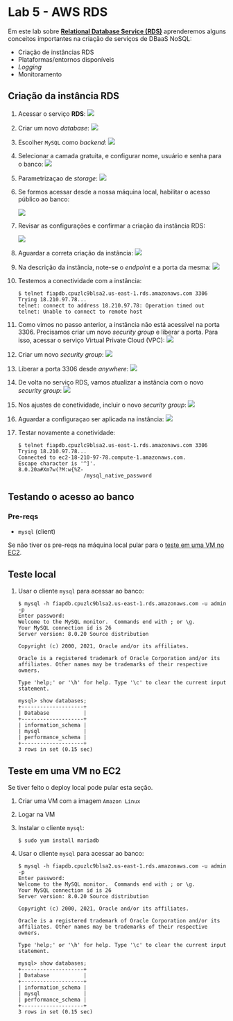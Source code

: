 # Lab 5 - AWS RDS

Em este lab sobre [**Relational Database Service (RDS)**](https://aws.amazon.com/pt/rds/) aprenderemos alguns conceitos importantes na criação de serviços de DBaaS NoSQL:
 - Criação de instâncias RDS
 - Plataformas/entornos disponíveis
 - *Logging*
 - Monitoramento

## Criação da instância RDS
 
1. Acessar o serviço **RDS**:
   ![](https://raw.githubusercontent.com/josecastillolema/fiap/master/abd/dbaas/img/rds01.png)

2. Criar um novo *database*:
   ![](https://raw.githubusercontent.com/josecastillolema/fiap/master/abd/dbaas/img/rds02.png)

3. Escolher `MySQL` como *backend*:
   ![](https://raw.githubusercontent.com/josecastillolema/fiap/master/abd/dbaas/img/rds03.png)
   
4. Selecionar a camada gratuita, e configurar nome, usuário e senha para o banco:
   ![](https://raw.githubusercontent.com/josecastillolema/fiap/master/abd/dbaas/img/rds04.png)

5. Parametrizaçao de *storage*:
   ![](https://raw.githubusercontent.com/josecastillolema/fiap/master/abd/dbaas/img/rds05.png)
   
6. Se formos acessar desde a nossa máquina local, habilitar o acesso público ao banco:
 
   ![](https://raw.githubusercontent.com/josecastillolema/fiap/master/abd/dbaas/img/rds06.png)

7. Revisar as configurações e confirmar a criação da instância RDS:
 
   ![](https://raw.githubusercontent.com/josecastillolema/fiap/master/abd/dbaas/img/rds07.png)

8. Aguardar a correta criação da instância:
   ![](https://raw.githubusercontent.com/josecastillolema/fiap/master/abd/dbaas/img/rds08.png)
   
9. Na descrição da instância, note-se o *endpoint* e a porta da mesma:
   ![](https://raw.githubusercontent.com/josecastillolema/fiap/master/abd/dbaas/img/rds09.png)

10. Testemos a conectividade com a instância:
    ```
    $ telnet fiapdb.cpuzlc9blsa2.us-east-1.rds.amazonaws.com 3306         
    Trying 18.210.97.78...
    telnet: connect to address 18.210.97.78: Operation timed out
    telnet: Unable to connect to remote host
    ```
    
11. Como vimos no passo anterior, a instância não está acessível na porta 3306. Precisamos criar um novo *security group* e liberar a porta. Para isso, acessar o serviço Virtual Private Cloud (VPC):
   ![](https://raw.githubusercontent.com/josecastillolema/fiap/master/abd/dbaas/img/rds10.png)

12. Criar um novo *security group*:
   ![](https://raw.githubusercontent.com/josecastillolema/fiap/master/abd/dbaas/img/rds11.png)

13. Liberar a porta 3306 desde *anywhere*:
   ![](https://raw.githubusercontent.com/josecastillolema/fiap/master/abd/dbaas/img/rds12.png)

14. De volta no serviço RDS, vamos atualizar a instância com o novo *security group*:
   ![](https://raw.githubusercontent.com/josecastillolema/fiap/master/abd/dbaas/img/rds13.png)

15. Nos ajustes de conetividade, incluir o novo *security group*:
   ![](https://raw.githubusercontent.com/josecastillolema/fiap/master/abd/dbaas/img/rds14.png)

16. Aguardar a configuraçao ser aplicada na instância:
   ![](https://raw.githubusercontent.com/josecastillolema/fiap/master/abd/dbaas/img/rds15.png)

17. Testar novamente a conetividade:
    ```
    $ telnet fiapdb.cpuzlc9blsa2.us-east-1.rds.amazonaws.com 3306
    Trying 18.210.97.78...
    Connected to ec2-18-210-97-78.compute-1.amazonaws.com.
    Escape character is '^]'.
    8.0.20a#Xm7w(?M:w{%Z-
                         /mysql_native_password
    ```


## Testando o acesso ao banco

### Pre-reqs

 - `mysql` (client)

Se não tiver os pre-reqs na máquina local pular para o [teste em uma VM no EC2](#deploy-em-uma-vm-no-ec2).

## Teste local

 1. Usar o cliente `mysql` para acessar ao banco:
    ```
    $ mysql -h fiapdb.cpuzlc9blsa2.us-east-1.rds.amazonaws.com -u admin -p
    Enter password: 
    Welcome to the MySQL monitor.  Commands end with ; or \g.
    Your MySQL connection id is 26
    Server version: 8.0.20 Source distribution

    Copyright (c) 2000, 2021, Oracle and/or its affiliates.

    Oracle is a registered trademark of Oracle Corporation and/or its
    affiliates. Other names may be trademarks of their respective
    owners.

    Type 'help;' or '\h' for help. Type '\c' to clear the current input statement.

    mysql> show databases;
    +--------------------+
    | Database           |
    +--------------------+
    | information_schema |
    | mysql              |
    | performance_schema |
    +--------------------+
    3 rows in set (0.15 sec)
    ```
   
## Teste em uma VM no EC2

Se tiver feito o deploy local pode pular esta seção.

1. Criar uma VM com a imagem `Amazon Linux`

2. Logar na VM

3. Instalar o cliente `mysql`:
    ```
    $ sudo yum install mariadb
    ```

4. Usar o cliente `mysql` para acessar ao banco:
    ```
    $ mysql -h fiapdb.cpuzlc9blsa2.us-east-1.rds.amazonaws.com -u admin -p
    Enter password: 
    Welcome to the MySQL monitor.  Commands end with ; or \g.
    Your MySQL connection id is 26
    Server version: 8.0.20 Source distribution

    Copyright (c) 2000, 2021, Oracle and/or its affiliates.

    Oracle is a registered trademark of Oracle Corporation and/or its
    affiliates. Other names may be trademarks of their respective
    owners.

    Type 'help;' or '\h' for help. Type '\c' to clear the current input statement.

    mysql> show databases;
    +--------------------+
    | Database           |
    +--------------------+
    | information_schema |
    | mysql              |
    | performance_schema |
    +--------------------+
    3 rows in set (0.15 sec)

